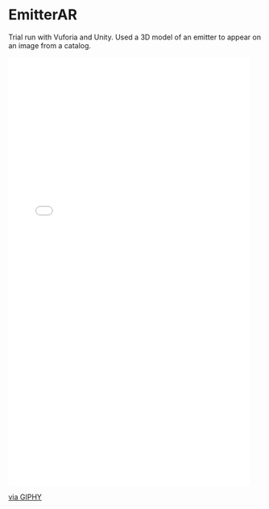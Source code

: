 # EmitterAR
Trial run with Vuforia and Unity. Used a 3D model of an emitter to appear on an image from a catalog. 

<iframe src="//giphy.com/embed/d3mmz7jTJb5qtXnG" width="480" height="853" frameBorder="0" class="giphy-embed" allowFullScreen></iframe><p><a href="https://giphy.com/gifs/d3mmz7jTJb5qtXnG">via GIPHY</a></p>
